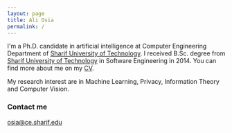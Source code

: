 ```yaml
---
layout: page
title: Ali Osia
permalink: /
---
```


I'm a Ph.D. candidate in artificial intelligence at Computer Engineering Department of [Sharif University of Technology](http://www.en.sharif.edu/). I received B.Sc. degree from [Sharif University of Technology](http://www.en.sharif.edu/) in Software Engineering in 2014. You can find more about me on my [CV](files/Ali_Osia_CV.pdf). 

My research interest are in Machine Learning, Privacy, Information Theory and Computer Vision.



### Contact me

[osia@ce.sharif.edu](mailto:osia@ce.sharif.edu)
